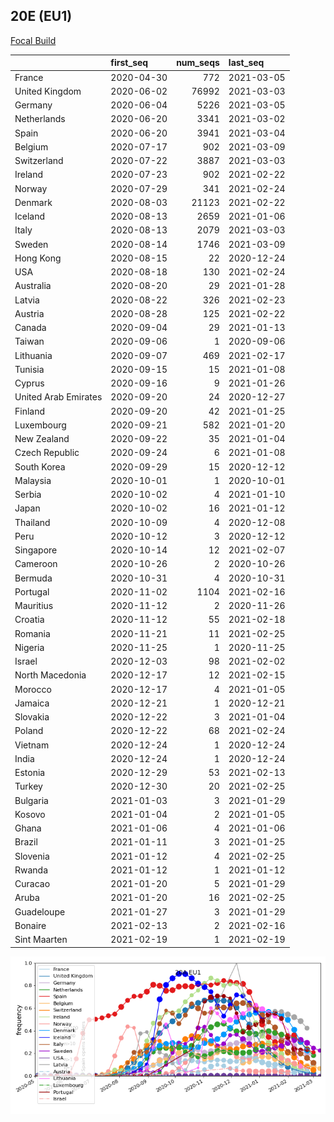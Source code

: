 

## 20E (EU1)
[Focal Build](https://nextstrain.org/groups/neherlab/ncov/20A.EU1?f_region=Europe)

|                      | first_seq   |   num_seqs | last_seq   |
|:---------------------|:------------|-----------:|:-----------|
| France               | 2020-04-30  |        772 | 2021-03-05 |
| United Kingdom       | 2020-06-02  |      76992 | 2021-03-03 |
| Germany              | 2020-06-04  |       5226 | 2021-03-05 |
| Netherlands          | 2020-06-20  |       3341 | 2021-03-02 |
| Spain                | 2020-06-20  |       3941 | 2021-03-04 |
| Belgium              | 2020-07-17  |        902 | 2021-03-09 |
| Switzerland          | 2020-07-22  |       3887 | 2021-03-03 |
| Ireland              | 2020-07-23  |        902 | 2021-02-22 |
| Norway               | 2020-07-29  |        341 | 2021-02-24 |
| Denmark              | 2020-08-03  |      21123 | 2021-02-22 |
| Iceland              | 2020-08-13  |       2659 | 2021-01-06 |
| Italy                | 2020-08-13  |       2079 | 2021-03-03 |
| Sweden               | 2020-08-14  |       1746 | 2021-03-09 |
| Hong Kong            | 2020-08-15  |         22 | 2020-12-24 |
| USA                  | 2020-08-18  |        130 | 2021-02-24 |
| Australia            | 2020-08-20  |         29 | 2021-01-28 |
| Latvia               | 2020-08-22  |        326 | 2021-02-23 |
| Austria              | 2020-08-28  |        125 | 2021-02-22 |
| Canada               | 2020-09-04  |         29 | 2021-01-13 |
| Taiwan               | 2020-09-06  |          1 | 2020-09-06 |
| Lithuania            | 2020-09-07  |        469 | 2021-02-17 |
| Tunisia              | 2020-09-15  |         15 | 2021-01-08 |
| Cyprus               | 2020-09-16  |          9 | 2021-01-26 |
| United Arab Emirates | 2020-09-20  |         24 | 2020-12-27 |
| Finland              | 2020-09-20  |         42 | 2021-01-25 |
| Luxembourg           | 2020-09-21  |        582 | 2021-01-20 |
| New Zealand          | 2020-09-22  |         35 | 2021-01-04 |
| Czech Republic       | 2020-09-24  |          6 | 2021-01-08 |
| South Korea          | 2020-09-29  |         15 | 2020-12-12 |
| Malaysia             | 2020-10-01  |          1 | 2020-10-01 |
| Serbia               | 2020-10-02  |          4 | 2021-01-10 |
| Japan                | 2020-10-02  |         16 | 2021-01-12 |
| Thailand             | 2020-10-09  |          4 | 2020-12-08 |
| Peru                 | 2020-10-12  |          3 | 2020-12-12 |
| Singapore            | 2020-10-14  |         12 | 2021-02-07 |
| Cameroon             | 2020-10-26  |          2 | 2020-10-26 |
| Bermuda              | 2020-10-31  |          4 | 2020-10-31 |
| Portugal             | 2020-11-02  |       1104 | 2021-02-16 |
| Mauritius            | 2020-11-12  |          2 | 2020-11-26 |
| Croatia              | 2020-11-12  |         55 | 2021-02-18 |
| Romania              | 2020-11-21  |         11 | 2021-02-25 |
| Nigeria              | 2020-11-25  |          1 | 2020-11-25 |
| Israel               | 2020-12-03  |         98 | 2021-02-02 |
| North Macedonia      | 2020-12-17  |         12 | 2021-02-15 |
| Morocco              | 2020-12-17  |          4 | 2021-01-05 |
| Jamaica              | 2020-12-21  |          1 | 2020-12-21 |
| Slovakia             | 2020-12-22  |          3 | 2021-01-04 |
| Poland               | 2020-12-22  |         68 | 2021-02-24 |
| Vietnam              | 2020-12-24  |          1 | 2020-12-24 |
| India                | 2020-12-24  |          1 | 2020-12-24 |
| Estonia              | 2020-12-29  |         53 | 2021-02-13 |
| Turkey               | 2020-12-30  |         20 | 2021-02-25 |
| Bulgaria             | 2021-01-03  |          3 | 2021-01-29 |
| Kosovo               | 2021-01-04  |          2 | 2021-01-05 |
| Ghana                | 2021-01-06  |          4 | 2021-01-06 |
| Brazil               | 2021-01-11  |          3 | 2021-01-25 |
| Slovenia             | 2021-01-12  |          4 | 2021-02-25 |
| Rwanda               | 2021-01-12  |          1 | 2021-01-12 |
| Curacao              | 2021-01-20  |          5 | 2021-01-29 |
| Aruba                | 2021-01-20  |         16 | 2021-02-25 |
| Guadeloupe           | 2021-01-27  |          3 | 2021-01-29 |
| Bonaire              | 2021-02-13  |          2 | 2021-02-16 |
| Sint Maarten         | 2021-02-19  |          1 | 2021-02-19 |

![Overall trends 20A.EU1](/overall_trends_figures/overall_trends_20A.EU1.png)